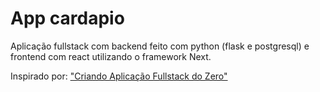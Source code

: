 # App cardapio

Aplicação fullstack com backend feito com python (flask e postgresql) e frontend com react utilizando o framework Next.

Inspirado por: ["Criando Aplicação Fullstack do Zero"](https://www.youtube.com/watch?v=WHruc3_2z68)


